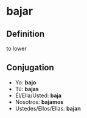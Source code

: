 # bajar

## Definition
to lower

## Conjugation

- Yo: **bajo**
- Tú: **bajas**
- Él/Ella/Usted: **baja**
- Nosotros: **bajamos**
- Ustedes/Ellos/Ellas: **bajan**
